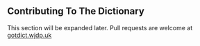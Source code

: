 ---
---
<a id="contributing" name="contributing"></a>

## Contributing To The Dictionary

This section will be expanded later. Pull requests are welcome at [gotdict.wjdp.uk](https://gotdict.wjdp.uk)
